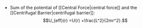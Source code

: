 - Sum of the potential of [[Central Force|central force]] and the [[Centrifugal Barrier|centrifugal barrier]]:
$$U_{eff}(r) =U(r) +\frac{L^2}{2mr^2}.$$